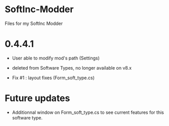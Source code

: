 # SoftInc-Modder
Files for my SoftInc Modder

# 0.4.4.1

- User able to modify mod's path (Settings)
- <Needs> deleted from Software Types, no longer available on v8.x


- Fix #1 : layout fixes (Form_soft_type.cs)



# Future updates

- Additionnal window on Form_soft_type.cs to see current features for this software type.
